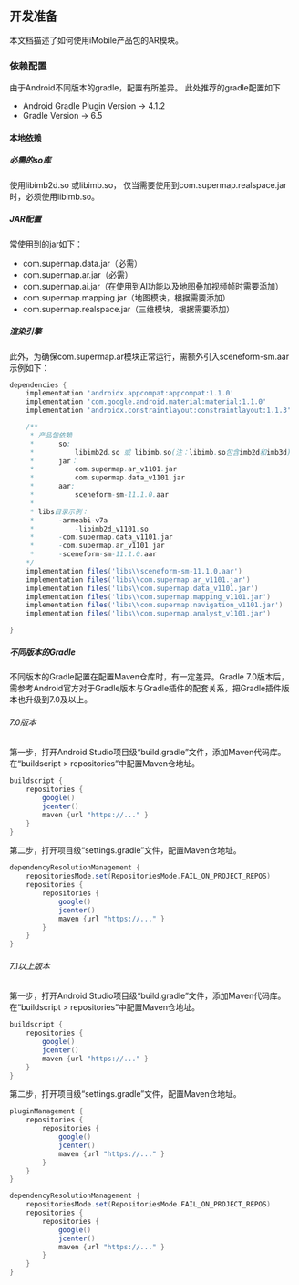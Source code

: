 ## 开发准备

本文档描述了如何使用iMobile产品包的AR模块。

### 依赖配置
由于Android不同版本的gradle，配置有所差异。
此处推荐的gradle配置如下

- Android Gradle Plugin Version -> 4.1.2
- Gradle Version -> 6.5

#### 本地依赖
##### 必需的so库
使用libimb2d.so 或libimb.so，
仅当需要使用到com.supermap.realspace.jar时，必须使用libimb.so。

##### JAR配置
常使用到的jar如下：

- com.supermap.data.jar（必需）
- com.supermap.ar.jar（必需）
- com.supermap.ai.jar（在使用到AI功能以及地图叠加视频帧时需要添加）
- com.supermap.mapping.jar（地图模块，根据需要添加）
- com.supermap.realspace.jar（三维模块，根据需要添加）

##### 渲染引擎
此外，为确保com.supermap.ar模块正常运行，需额外引入sceneform-sm.aar
示例如下：

```模块的build.gradle
dependencies {
    implementation 'androidx.appcompat:appcompat:1.1.0'
    implementation 'com.google.android.material:material:1.1.0'
    implementation 'androidx.constraintlayout:constraintlayout:1.1.3'

    /**
     * 产品包依赖
     *      so:
     *          libimb2d.so 或 libimb.so(注：libimb.so包含imb2d和imb3d)
     *      jar：
     *          com.supermap.ar_v1101.jar
     *          com.supermap.data_v1101.jar
     *      aar:
     *          sceneform-sm-11.1.0.aar
     *
     * libs目录示例：
     *      -armeabi-v7a
     *          -libimb2d_v1101.so
     *      -com.supermap.data_v1101.jar
     *      -com.supermap.ar_v1101.jar
     *      -sceneform-sm-11.1.0.aar
    */
    implementation files('libs\\sceneform-sm-11.1.0.aar')
    implementation files('libs\\com.supermap.ar_v1101.jar')
    implementation files('libs\\com.supermap.data_v1101.jar')
    implementation files('libs\\com.supermap.mapping_v1101.jar')
    implementation files('libs\\com.supermap.navigation_v1101.jar')
    implementation files('libs\\com.supermap.analyst_v1101.jar')

}
```

##### 不同版本的Gradle
不同版本的Gradle配置在配置Maven仓库时，有一定差异。Gradle 7.0版本后，需参考Android官方对于Gradle版本与Gradle插件的配套关系，把Gradle插件版本也升级到7.0及以上。

###### 7.0版本
第一步，打开Android Studio项目级“build.gradle”文件，添加Maven代码库。
在“buildscript > repositories”中配置Maven仓地址。
```build.gradle
buildscript {
    repositories {
        google()
        jcenter()
        maven {url "https://..." }
    }
}
```
第二步，打开项目级“settings.gradle”文件，配置Maven仓地址。
```settings.gradle
dependencyResolutionManagement {
    repositoriesMode.set(RepositoriesMode.FAIL_ON_PROJECT_REPOS)
    repositories {
        repositories {
            google()
            jcenter()
            maven {url "https://..." }
        }
    }
}
```
###### 7.1以上版本
第一步，打开Android Studio项目级“build.gradle”文件，添加Maven代码库。
在“buildscript > repositories”中配置Maven仓地址。
```build.gradle
buildscript {
    repositories {
        google()
        jcenter()
        maven {url "https://..." }
    }
}
```
第二步，打开项目级“settings.gradle”文件，配置Maven仓地址。
```settings.gradle
pluginManagement {
    repositories {
        repositories {
            google()
            jcenter()
            maven {url "https://..." }
        }
    }
}

dependencyResolutionManagement {
    repositoriesMode.set(RepositoriesMode.FAIL_ON_PROJECT_REPOS)
    repositories {
        repositories {
            google()
            jcenter()
            maven {url "https://..." }
        }
    }
}
```